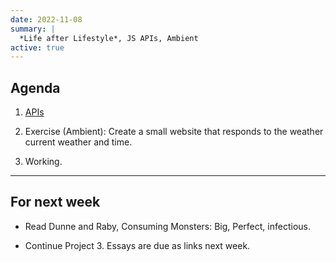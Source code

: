 ```yaml
---
date: 2022-11-08
summary: |
  *Life after Lifestyle*, JS APIs, Ambient
active: true
---
```




## Agenda

1. [APIs](https://docs.google.com/presentation/d/1gsQRvExhxarnjzcsxz_oc_iJnjIsl80fO3Ia_-yE4yI/edit?usp=sharing)
 
2. Exercise (Ambient): Create a small website that responds to the weather current weather and time.

3. Working.


------------



## For next week


* Read Dunne and Raby, Consuming Monsters: Big, Perfect, infectious.

* Continue Project 3. Essays are due as links next week.